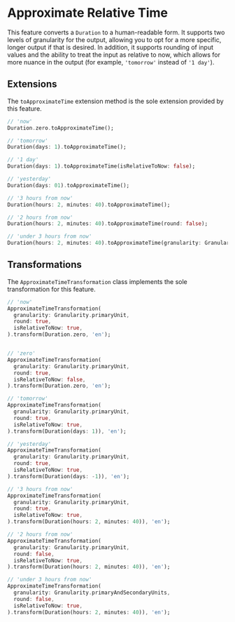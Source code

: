 # Approximate Relative Time

This feature converts a `Duration` to a human-readable form. It supports two levels of granularity for the output, allowing you to opt for a more specific, longer output if that is desired. In addition, it supports rounding of input values and the ability to treat the input as relative to now, which allows for more nuance in the output (for example, `'tomorrow'` instead of `'1 day'`).

## Extensions

The `toApproximateTime` extension method is the sole extension provided by this feature.

```dart
// 'now'
Duration.zero.toApproximateTime();

// 'tomorrow'
Duration(days: 1).toApproximateTime();

// '1 day'
Duration(days: 1).toApproximateTime(isRelativeToNow: false);

// 'yesterday'
Duration(days: 01).toApproximateTime();

// '3 hours from now'
Duration(hours: 2, minutes: 40).toApproximateTime();

// '2 hours from now'
Duration(hours: 2, minutes: 40).toApproximateTime(round: false);

// 'under 3 hours from now'
Duration(hours: 2, minutes: 40).toApproximateTime(granularity: Granularity.primaryAndSecondaryUnits);
```

## Transformations

The `ApproximateTimeTransformation` class implements the sole transformation for this feature.

```dart
// 'now'
ApproximateTimeTransformation(
  granularity: Granularity.primaryUnit,
  round: true,
  isRelativeToNow: true,
).transform(Duration.zero, 'en');


// 'zero'
ApproximateTimeTransformation(
  granularity: Granularity.primaryUnit,
  round: true,
  isRelativeToNow: false,
).transform(Duration.zero, 'en');

// 'tomorrow'
ApproximateTimeTransformation(
  granularity: Granularity.primaryUnit,
  round: true,
  isRelativeToNow: true,
).transform(Duration(days: 1)), 'en');

// 'yesterday'
ApproximateTimeTransformation(
  granularity: Granularity.primaryUnit,
  round: true,
  isRelativeToNow: true,
).transform(Duration(days: -1)), 'en');

// '3 hours from now'
ApproximateTimeTransformation(
  granularity: Granularity.primaryUnit,
  round: true,
  isRelativeToNow: true,
).transform(Duration(hours: 2, minutes: 40)), 'en');

// '2 hours from now'
ApproximateTimeTransformation(
  granularity: Granularity.primaryUnit,
  round: false,
  isRelativeToNow: true,
).transform(Duration(hours: 2, minutes: 40)), 'en');

// 'under 3 hours from now'
ApproximateTimeTransformation(
  granularity: Granularity.primaryAndSecondaryUnits,
  round: false,
  isRelativeToNow: true,
).transform(Duration(hours: 2, minutes: 40)), 'en');
```
